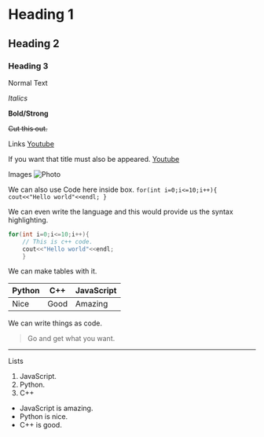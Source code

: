 # Heading 1

## Heading 2

### Heading 3

Normal Text

_Italics_ 

**Bold/Strong**

~~Cut this out.~~

Links
[Youtube](https://youtube.com "Youtube")

If you want that title must also be appeared.
[Youtube](https://youtube.com "Youtube")

Images
![Photo](https://learncodeonline.in/mascot.png)

We can also use Code here inside box.
`for(int i=0;i<=10;i++){
	cout<<"Hello world"<<endl;
	}`

We can even write the language and this would provide us the syntax highlighting.
```c++
for(int i=0;i<=10;i++){
	// This is c++ code.
	cout<<"Hello world"<<endl;
	}
```

We can make tables with it.

| Python | C++ | JavaScript |
| --- | --- | --- | 
| Nice | Good | Amazing |

We can write things as code.
>Go and get what you want.

<!-- It will create a seperation line -->
---

Lists 
1. JavaScript.
2. Python.
3. C++

- JavaScript is amazing.
- Python is nice.
- C++ is good.